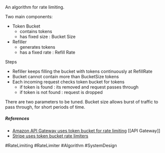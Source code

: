 An algorithm for rate limiting.

Two main components:
- Token Bucket
	- contains tokens
	- has fixed size : Bucket Size
- Refiller
	- generates tokens
	- has a fixed rate : Refill Rate

Steps
- Refiller keeps filling the bucket with tokens continuously at RefillRate
- Bucket cannot contain more than BucketSize tokens
- Each incoming request checks token bucket for tokens
	- if token is found : its removed and request passes through
	- if token is not found : request is dropped


There are two parameters to be tuned.
Bucket size allows burst of traffic to pass through, for short periods of time.


##### References
- [Amazon API Gateway uses token bucket for rate limiting](https://docs.aws.amazon.com/apigateway/latest/developerguide/api-gateway-request-throttling.html) [[API Gateway]]
- [Stripe uses token bucket rate limiters](https://stripe.com/blog/rate-limiters)

#RateLimiting #RateLimiter #Algorithm
#SystemDesign